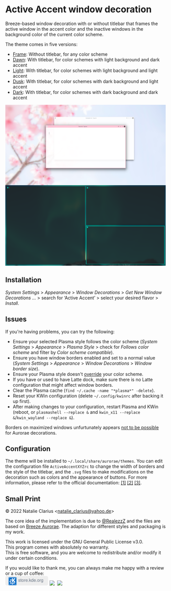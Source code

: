 # Active Accent window decoration

Breeze-based window decoration with or without titlebar that frames the active window in the accent color and the inactive windows in the background color of the current color scheme.

The theme comes in five versions:

- [Frame](https://store.kde.org/p/1678088): Without titlebar, for any color scheme
- [Dawn](https://store.kde.org/p/1709568): With titlebar, for color schemes with light background and dark accent 
- [Light](https://store.kde.org/p/1709554): With titlebar, for color schemes with light background and light accent
- [Dusk](https://store.kde.org/p/1709569): With titlebar, for color schemes with dark background and light accent
- [Dark](https://store.kde.org/p/1709567): With titlebar, for color schemes with dark background and dark accent

![screenshot](.img/screenshot.png)

## Installation

*System Settings* > *Appearance* > *Window Decorations* > *Get New Window Decorations …* > search for ‘Active Accent’  > select your desired flavor > *Install*.

## Issues

If you're having problems, you can try the following:

- Ensure your selected Plasma style follows the color scheme (*System Settings* > *Appearance* > *Plasma Style* > check for *Follows color scheme* and filter by *Color scheme compatible*).
- Ensure you have window borders enabled and set to a normal value (*System Settings* > *Appearance* > *Window Decorations* > *Window border size*).
- Ensure your Plasma style doesn't [override](https://www.reddit.com/r/kde/comments/rwdgxb/Active_Accent_window_decoration/hre5xlr/) your color scheme. 
- If you have or used to have Latte dock, make sure there is no Latte configuration that might affect window borders.
- Clear the Plasma cache (`find ~/.cache -name "*plasma*" -delete`).
- Reset your KWin configuration (delete `~/.config/kwinrc` after backing it up first).
- After making changes to your configuration, restart Plasma and KWin (reboot, or `plasmashell --replace &` and `kwin_x11 --replace &`/`kwin_wayland --replace &`).

Borders on maximized windows unfurtunately appears [not to be possible](https://bugs.kde.org/show_bug.cgi?id=451505) for Aurorae decorations.



## Configuration

The theme will be installed to `~/.local/share/aurorae/themes`. You can edit the configuration file `ActiveAccentXYZrc` to change the width of borders and the style of the titlebar, and the `.svg` files to make modifications on the decoration such as colors and the appearance of buttons. For more information, please refer to the official documentation: [[1]](https://invent.kde.org/plasma/kwin/-/blob/master/src/plugins/kdecorations/aurorae/theme-description) [[2]](https://techbase.kde.org/User:Mgraesslin/Aurorae) [[3]](https://develop.kde.org/docs/extend/plasma/theme/theme-details/#background-svg-format).



## Small Print

© 2022 Natalie Clarius \<natalie_clarius@yahoo.de\>

The core idea of the implementation is due to [@RealezzZ](https://www.reddit.com/r/kde/comments/ri4zko/comment/howapa9/?utm_source=share&utm_medium=web2x&context=3) and the files are based on [Breeze Aurorae](https://store.kde.org/p/1461072/). The adaption for different styles and packaging is my work.

This work is licensed under the GNU General Public License v3.0.  
This program comes with absolutely no warranty.  
This is free software, and you are welcome to redistribute and/or modify it under certain conditions.  

If you would like to thank me, you can always make me happy with a review or a cup of coffee:  
<a href="https://store.kde.org/p/1678088"><img src=".img/kdestore.png" height="30"/></a>
<a href="https://www.paypal.com/donate/?hosted_button_id=7LUUJD83BWRM4"><img src="https://www.paypalobjects.com/en_US/DK/i/btn/btn_donateCC_LG.gif" height="30"/></a>&nbsp;&nbsp;<a href="https://www.buymeacoffee.com/nclarius"><img src="https://cdn.buymeacoffee.com/buttons/v2/default-yellow.png" height="30"/></a>
